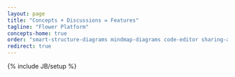 ```yaml
---
layout: page
title: "Concepts + Discussions = Features"
tagline: "Flower Platform"
concepts-home: true
order: "smart-structure-diagrams mindmap-diagrams code-editor sharing-and-collaboration smart-doc programming-languages integration-with-dev-tools extensions"
redirect: true
---
```

{% include JB/setup %}
